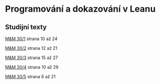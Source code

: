 # Programování a dokazování v Leanu

## Studijní texty

[M&amp;M 30/1](https://mam.mff.cuni.cz/media/cislo/pdf/30/30-1.pdf) strana 10 až 24

[M&amp;M 30/2](https://mam.mff.cuni.cz/media/cislo/pdf/30/30-2.pdf) strana 12 až 21

[M&amp;M 30/3](https://mam.mff.cuni.cz/media/cislo/pdf/30/30-3.pdf) strana 15 až 27

[M&amp;M 30/4](https://mam.mff.cuni.cz/media/cislo/pdf/30/30-4.pdf) strana 10 až 29

[M&amp;M 30/5](https://mam.mff.cuni.cz/media/cislo/pdf/30/30-5.pdf) strana 6 až 21
